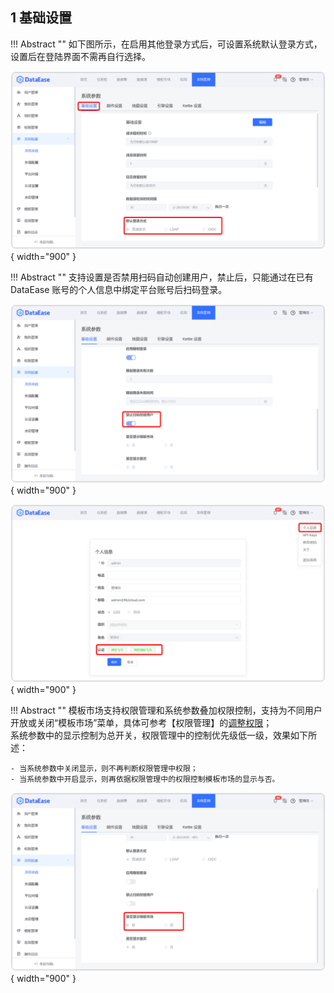 ## 1 基础设置

!!! Abstract ""
如下图所示，在启用其他登录方式后，可设置系统默认登录方式，设置后在登陆界面不需再自行选择。

![默认登录方式](../img/xpack/默认登录方式.png){ width="900" }

!!! Abstract ""
支持设置是否禁用扫码自动创建用户，禁止后，只能通过在已有 DataEase 账号的个人信息中绑定平台账号后扫码登录。

![扫码登录](../img/xpack/扫码登录.png){ width="900" }

![扫码登录](../img/xpack/扫码登录1.png){ width="900" }

!!! Abstract ""
模板市场支持权限管理和系统参数叠加权限控制，支持为不同用户开放或关闭“模板市场”菜单，具体可参考【权限管理】的[调整权限](../sys_management_permission/#4)；  
系统参数中的显示控制为总开关，权限管理中的控制优先级低一级，效果如下所述：

    - 当系统参数中关闭显示，则不再判断权限管理中权限；
    - 当系统参数中开启显示，则再依据权限管理中的权限控制模板市场的显示与否。

![模板市场](../img/xpack/模板市场.png){ width="900" }
